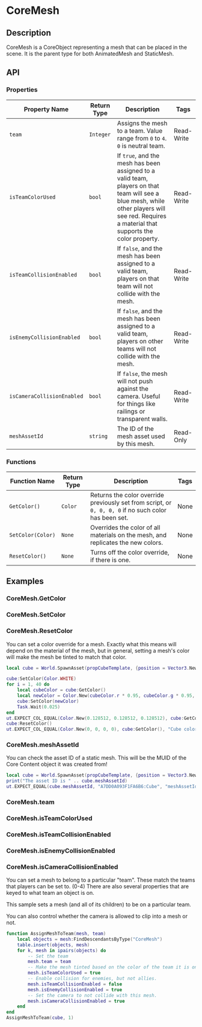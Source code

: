 # CoreMesh

## Description

CoreMesh is a CoreObject representing a mesh that can be placed in the scene. It is the parent type for both AnimatedMesh and StaticMesh.

## API

### Properties 

| Property Name | Return Type | Description | Tags |
| -------- | ----------- | ----------- | ---- |
| `team` | `Integer` | Assigns the mesh to a team. Value range from `0` to `4`. `0` is neutral team. | Read-Write |
| `isTeamColorUsed` | `bool` | If `true`, and the mesh has been assigned to a valid team, players on that team will see a blue mesh, while other players will see red. Requires a material that supports the color property. | Read-Write |
| `isTeamCollisionEnabled` | `bool` | If `false`, and the mesh has been assigned to a valid team, players on that team will not collide with the mesh. | Read-Write |
| `isEnemyCollisionEnabled` | `bool` | If `false`, and the mesh has been assigned to a valid team, players on other teams will not collide with the mesh. | Read-Write |
| `isCameraCollisionEnabled` | `bool` | If `false`, the mesh will not push against the camera. Useful for things like railings or transparent walls. | Read-Write |
| `meshAssetId` | `string` | The ID of the mesh asset used by this mesh. | Read-Only |

### Functions 

| Function Name | Return Type | Description | Tags |
| -------- | ----------- | ----------- | ---- |
| `GetColor()` | `Color` | Returns the color override previously set from script, or `0, 0, 0, 0` if no such color has been set. | None |
| `SetColor(Color)` | `None` | Overrides the color of all materials on the mesh, and replicates the new colors. | None |
| `ResetColor()` | `None` | Turns off the color override, if there is one. | None |

## Examples 

### CoreMesh.GetColor

### CoreMesh.SetColor

### CoreMesh.ResetColor

You can set a color override for a mesh. Exactly what this means will depend on the material of the mesh, but in general, setting a mesh's color will make the mesh be tinted to match that color.

```lua
local cube = World.SpawnAsset(propCubeTemplate, {position = Vector3.New(1000, 0, 300) })

cube:SetColor(Color.WHITE)
for i = 1, 40 do
    local cubeColor = cube:GetColor()
    local newColor = Color.New(cubeColor.r * 0.95, cubeColor.g * 0.95, cubeColor.b * 0.95)
    cube:SetColor(newColor)
    Task.Wait(0.025)
end
ut.EXPECT_COL_EQUAL(Color.New(0.128512, 0.128512, 0.128512), cube:GetColor(), "Cube colors")
cube:ResetColor()
ut.EXPECT_COL_EQUAL(Color.New(0, 0, 0, 0), cube:GetColor(), "Cube colors after reset")
```

### CoreMesh.meshAssetId

You can check the asset ID of a static mesh. This will be the MUID of the Core Content object it was created from!

```lua
local cube = World.SpawnAsset(propCubeTemplate, {position = Vector3.New(1000, 0, 300) })
print("The asset ID is " .. cube.meshAssetId)
ut.EXPECT_EQUAL(cube.meshAssetId, "A7DD0A093F1FA6B6:Cube", "meshAssetId")
```

### CoreMesh.team

### CoreMesh.isTeamColorUsed

### CoreMesh.isTeamCollisionEnabled

### CoreMesh.isEnemyCollisionEnabled

### CoreMesh.isCameraCollisionEnabled

You can set a mesh to belong to a particular "team". These match the teams that players can be set to. (0-4)  There are also several properties that are keyed to what team an object is on.

This sample sets a mesh (and all of its children) to be on a particular team.

You can also control whether the camera is allowed to clip into a mesh or not.

```lua
function AssignMeshToTeam(mesh, team)
    local objects = mesh:FindDescendantsByType("CoreMesh")
    table.insert(objects, mesh)
    for k, mesh in ipairs(objects) do
        -- Set the team
        mesh.team = team
        -- Make the mesh tinted based on the color of the team it is on.
        mesh.isTeamColorUsed = true
        -- Enable collision for enemies, but not allies.
        mesh.isTeamCollisionEnabled = false
        mesh.isEnemyCollisionEnabled = true
        -- Set the camera to not collide with this mesh.
        mesh.isCameraCollisionEnabled = true
    end
end
AssignMeshToTeam(cube, 1)
```
